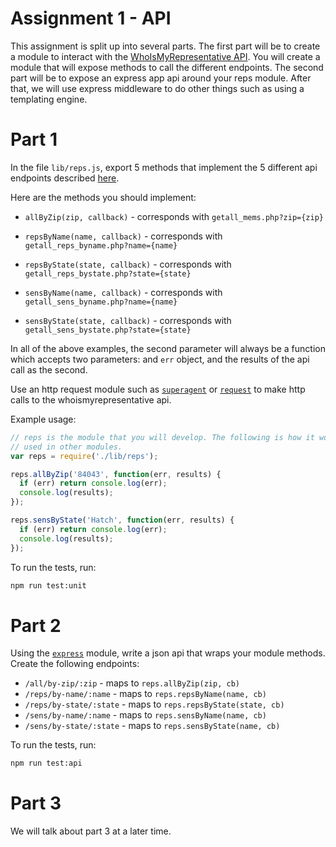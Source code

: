 # Assignment 1 - API

This assignment is split up into several parts. The first part will be to create
a module to interact with the [WhoIsMyRepresentative API][repapi]. You will
create a module that will expose methods to call the different endpoints. The
second part will be to expose an express app api around your reps module. After
that, we will use express middleware to do other things such as using a
templating engine.

# Part 1

In the file `lib/reps.js`, export 5 methods that implement the 5 different api
endpoints described [here][repapi].

Here are the methods you should implement:

* `allByZip(zip, callback)` - corresponds with `getall_mems.php?zip={zip}`

* `repsByName(name, callback)` - corresponds with `getall_reps_byname.php?name={name}`

* `repsByState(state, callback)` - corresponds with `getall_reps_bystate.php?state={state}`

* `sensByName(name, callback)` - corresponds with `getall_sens_byname.php?name={name}`

* `sensByState(state, callback)` - corresponds with `getall_sens_bystate.php?state={state}`

In all of the above examples, the second parameter will always be a function
which accepts two parameters: and `err` object, and the results of the api call
as the second.

Use an http request module such as [`superagent`][superagent] or
[`request`][request] to make http calls to the whoismyrepresentative api.

Example usage:

```js
// reps is the module that you will develop. The following is how it would be
// used in other modules.
var reps = require('./lib/reps');

reps.allByZip('84043', function(err, results) {
  if (err) return console.log(err);
  console.log(results);
});

reps.sensByState('Hatch', function(err, results) {
  if (err) return console.log(err);
  console.log(results);
});
```

To run the tests, run:

```sh
npm run test:unit
```

# Part 2

Using the [`express`][express] module, write a json api that wraps your module
methods. Create the following endpoints:

* `/all/by-zip/:zip` - maps to `reps.allByZip(zip, cb)`
* `/reps/by-name/:name` - maps to `reps.repsByName(name, cb)`
* `/reps/by-state/:state` - maps to `reps.repsByState(state, cb)`
* `/sens/by-name/:name` - maps to `reps.sensByName(name, cb)`
* `/sens/by-state/:state` - maps to `reps.sensByState(name, cb)`

To run the tests, run:

```sh
npm run test:api
```

# Part 3

We will talk about part 3 at a later time.

[request]: https://github.com/request/request
[superagent]: http://visionmedia.github.io/superagent/
[repapi]: http://whoismyrepresentative.com/api
[express]: http://expressjs.com/en/guide/routing.html
